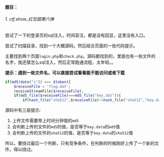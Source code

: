 















#### 题目：



###### 1. ctf.show_红包题第六弹

尝试了一下的登录页的sql注入，时间盲注，都是没有回显，这里没有入口。

尝试了扫描目录，找到一个大概源码。然后结合页面的一些代码提示。

主要找到两个页面`login.php`和`check.php`。源码都找到的，里面也有一些文件的名字，我还猜怎么sql注入，然后正常跑通流程，太年轻。。

**提示：遇到一些文件名，可以直接尝试看看能不能访问或者下载**

```php
if(md5(date("i")) === $token){
	$receiveFile = 'flag.dat';
	receiveStreamFile($receiveFile);
	if(md5_file($receiveFile)===md5_file("key.dat")){
		if(hash_file("sha512",$receiveFile)!=hash_file("sha512","key.dat")){
```

源码中有三层提示:

1. 上传文件需要带上时间分钟值的`md5`
2. 会判断上传的文件的`md5`的值，是否等于`key.data`的`md5`值
3. 会判断上传的文件的`sha512`的值，是否等于`key.data`的`sha512`值

所以，要绕过最后一个判断，只有竞争条件，在判断的时候刚好上传了一个新的文件，得以绕过。


